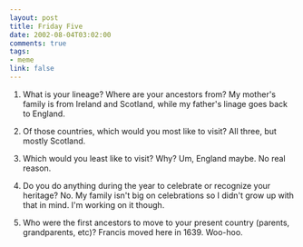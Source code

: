 ```yaml
--- 
layout: post
title: Friday Five
date: 2002-08-04T03:02:00
comments: true
tags:
- meme
link: false
---
```

1. What is your lineage? Where are your ancestors from? My mother's family is from Ireland and Scotland, while my father's linage goes back to England.

2. Of those countries, which would you most like to visit? All three, but mostly Scotland.

3. Which would you least like to visit? Why? Um, England maybe. No real reason.

4. Do you do anything during the year to celebrate or recognize your heritage? No. My family isn't big on celebrations so I didn't grow up with that in mind. I'm working on it though.

5. Who were the first ancestors to move to your present country (parents, grandparents, etc)? Francis moved here in 1639. Woo-hoo.

